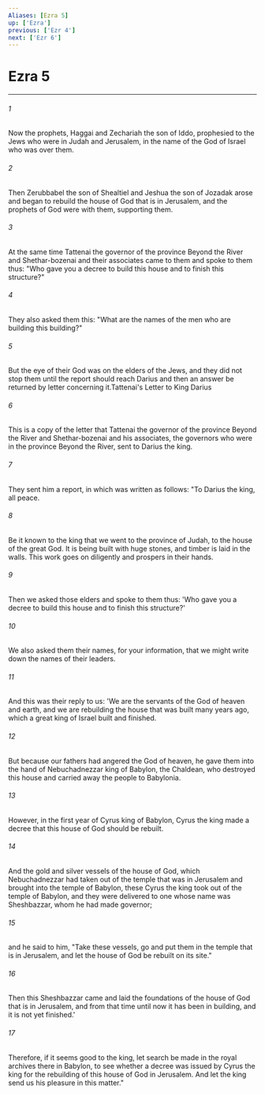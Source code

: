 ```yaml
---
Aliases: [Ezra 5]
up: ['Ezra']
previous: ['Ezr 4']
next: ['Ezr 6']
---
```

# Ezra 5
***



###### 1 
Now the prophets, Haggai and Zechariah the son of Iddo, prophesied to the Jews who were in Judah and Jerusalem, in the name of the God of Israel who was over them. 

###### 2 
Then Zerubbabel the son of Shealtiel and Jeshua the son of Jozadak arose and began to rebuild the house of God that is in Jerusalem, and the prophets of God were with them, supporting them. 

###### 3 
At the same time Tattenai the governor of the province Beyond the River and Shethar-bozenai and their associates came to them and spoke to them thus: "Who gave you a decree to build this house and to finish this structure?" 

###### 4 
They also asked them this: "What are the names of the men who are building this building?" 

###### 5 
But the eye of their God was on the elders of the Jews, and they did not stop them until the report should reach Darius and then an answer be returned by letter concerning it.Tattenai's Letter to King Darius 

###### 6 
This is a copy of the letter that Tattenai the governor of the province Beyond the River and Shethar-bozenai and his associates, the governors who were in the province Beyond the River, sent to Darius the king. 

###### 7 
They sent him a report, in which was written as follows: "To Darius the king, all peace. 

###### 8 
Be it known to the king that we went to the province of Judah, to the house of the great God. It is being built with huge stones, and timber is laid in the walls. This work goes on diligently and prospers in their hands. 

###### 9 
Then we asked those elders and spoke to them thus: 'Who gave you a decree to build this house and to finish this structure?' 

###### 10 
We also asked them their names, for your information, that we might write down the names of their leaders. 

###### 11 
And this was their reply to us: 'We are the servants of the God of heaven and earth, and we are rebuilding the house that was built many years ago, which a great king of Israel built and finished. 

###### 12 
But because our fathers had angered the God of heaven, he gave them into the hand of Nebuchadnezzar king of Babylon, the Chaldean, who destroyed this house and carried away the people to Babylonia. 

###### 13 
However, in the first year of Cyrus king of Babylon, Cyrus the king made a decree that this house of God should be rebuilt. 

###### 14 
And the gold and silver vessels of the house of God, which Nebuchadnezzar had taken out of the temple that was in Jerusalem and brought into the temple of Babylon, these Cyrus the king took out of the temple of Babylon, and they were delivered to one whose name was Sheshbazzar, whom he had made governor; 

###### 15 
and he said to him, "Take these vessels, go and put them in the temple that is in Jerusalem, and let the house of God be rebuilt on its site." 

###### 16 
Then this Sheshbazzar came and laid the foundations of the house of God that is in Jerusalem, and from that time until now it has been in building, and it is not yet finished.' 

###### 17 
Therefore, if it seems good to the king, let search be made in the royal archives there in Babylon, to see whether a decree was issued by Cyrus the king for the rebuilding of this house of God in Jerusalem. And let the king send us his pleasure in this matter."
